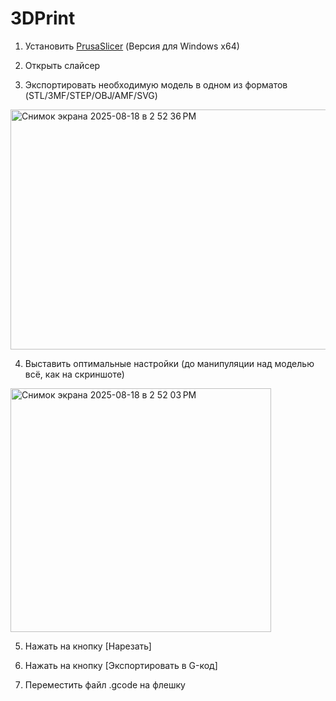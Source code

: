 # 3DPrint
1. Установить [PrusaSlicer](https://github.com/prusa3d/PrusaSlicer/releases/download/version_2.9.2/PrusaSlicer-2.9.2-win64.zip) (Версия для Windows x64)

2. Открыть слайсер

3. Экспортировать необходимую модель в одном из форматов (STL/3MF/STEP/OBJ/AMF/SVG)
<img width="762" height="384" alt="Снимок экрана 2025-08-18 в 2 52 36 PM" src="https://github.com/user-attachments/assets/fe49e3f2-e6fc-4887-90a9-80695547aead" />

4. Выставить оптимальные настройки (до манипуляции над моделью всё, как на скриншоте)
<img width="417" height="390" alt="Снимок экрана 2025-08-18 в 2 52 03 PM" src="https://github.com/user-attachments/assets/3e6b625f-1a7c-4e37-b782-a6b7c154832e" />

5. Нажать на кнопку [Нарезать]

6. Нажать на кнопку [Экспортировать в G-код]

7. Переместить файл .gcode на флешку

